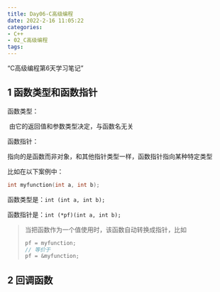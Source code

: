 ```yaml
---
title: Day06-C高级编程
date: 2022-2-16 11:05:22
categories:
- C++
- 02_C高级编程
tags:
---
```


“C高级编程第6天学习笔记”

## 1 函数类型和函数指针

函数类型：

​	由它的返回值和参数类型决定，与函数名无关

函数指针：

​	指向的是函数而非对象，和其他指针类型一样，函数指针指向某种特定类型

比如在以下案例中：

```c
int myfunction(int a, int b);
```

函数类型是：`int (int a, int b);`

函数指针是：`int (*pf)(int a, int b);`

>当把函数作为一个值使用时，该函数自动转换成指针，比如
>
>```c
>pf = myfunction;
>// 等价于
>pf = &myfunction;   
>```

## 2 回调函数

